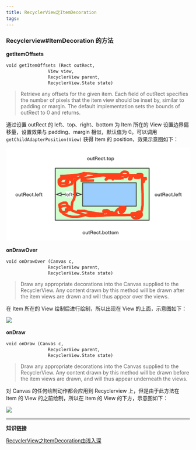 ```yaml
---
title: RecyclerView之ItemDecoration
tags:
---
```



### Recyclerview#ItemDecoration 的方法

**getItemOffsets**
```
void getItemOffsets (Rect outRect, 
                View view, 
                RecyclerView parent, 
                RecyclerView.State state)
```
> Retrieve any offsets for the given item. Each field of outRect specifies the number of pixels that the item view should be inset by, similar to padding or margin. The default implementation sets the bounds of outRect to 0 and returns.

通过设置 outRect 的 left、top、right、bottom 为 Item 所在的 View 设置边界偏移量，设置效果与 padding、margin 相似，默认值为 0。可以调用 `getChildAdapterPosition(View)` 获得 Item 的 position，效果示意图如下：

![](/../images/2019_08_09_02.png)


**onDrawOver**
```
void onDrawOver (Canvas c, 
                RecyclerView parent, 
                RecyclerView.State state)
```              
> Draw any appropriate decorations into the Canvas supplied to the RecyclerView. Any content drawn by this method will be drawn after the item views are drawn and will thus appear over the views.

在 Item 所在的 View 绘制后进行绘制，所以出现在 View 的上面，示意图如下：


![](/public/images/2019_08_09_01.png)

**onDraw**
```
void onDraw (Canvas c, 
                RecyclerView parent, 
                RecyclerView.State state)
```

> Draw any appropriate decorations into the Canvas supplied to the RecyclerView. Any content drawn by this method will be drawn before the item views are drawn, and will thus appear underneath the views.

对 Canvas 的任何绘制动作都会应用到 Recyclerview 上，但是由于此方法在 Item 的 View 的之前绘制，所以在 Item 的 View 的下方，示意图如下：

![](/public/images/2019_08_13_01.png)



----
**知识链接**

[RecyclerView之ItemDecoration由浅入深](https://www.jianshu.com/p/b46a4ff7c10a)